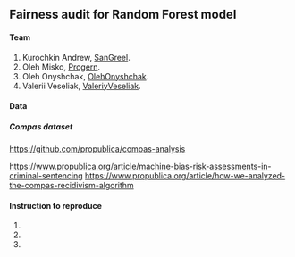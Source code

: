 ## Fairness audit for Random Forest model

#### Team
1. Kurochkin Andrew, [SanGreel]().
2. Oleh Misko, [Progern](https://github.com/Progern).
3. Oleh Onyshchak, [OlehOnyshchak](https://github.com/OlehOnyshchak).
4. Valerii Veseliak, [ValeriyVeseliak](https://github.com/ValeriyVeseliak).


#### Data
##### Compas dataset 
https://github.com/propublica/compas-analysis

https://www.propublica.org/article/machine-bias-risk-assessments-in-criminal-sentencing
https://www.propublica.org/article/how-we-analyzed-the-compas-recidivism-algorithm

#### Instruction to reproduce
1. 
2. 
3. 
